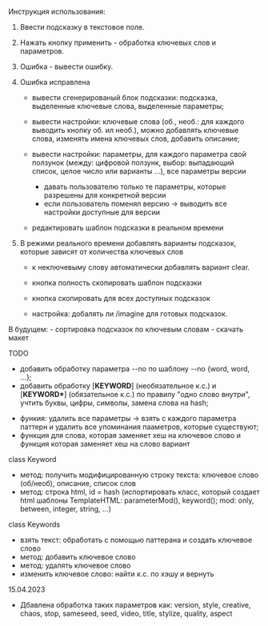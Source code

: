 Инструкция использования:
   1. Ввести подсказку в текстовое поле.
   2. Нажать кнопку применить - обработка ключевых слов и параметров.
   3. Ошибка - вывести ошибку.
   4. Ошибка исправлена 
      - вывести сгенерированый блок подсказки: подсказка, выделенные ключевые слова, выделенные параметры;
      - вывести настройки: ключевые слова (об., необ.: для каждого выводить кнопку об. ил необ.), можно добавлять ключевые слова, изменять имена ключевых слов, добавить описание;
      - вывести настройки: параметры, для каждого параметра свой ползунок (между: цифровой ползунк, выбор: выпадающий список, целое число или варианты ...), все параметры версии
         - давать пользователю только те параметры, которые разрешены для конкретной версии
         - если пользователь поменял версию -> выводить все настройки доступные для версии
      
      - редактировать шаблон подсказки в реальном времени

   5. В режими реального времени добавлять варианты подсказок, которые зависят от количества ключевых слов
      - к неключевыму слову автоматически добавлять вариант clear.
      - кнопка полность скопировать шаблон подсказки
      - кнопка скопировать для всех доступных подсказок

      - настройка: добалять ли /imagine для готовых подсказок.


   В будущем:
      - сортировка подсказок по ключевым словам
      - скачать макет

TODO
   + добавить обработку параметра --no по шаблону --no {word, word, ...};
   + добавить обработку [__KEYWORD__] (необязательное к.с.) и [__KEYWORD*__] (обязательное к.с.) по правилу "одно слово внутри", учтить буквы, цифры, символы, замена слова на hash;
   - функия: удалить все параметры -> взять с каждого параметра паттерн и удалить все упоминания пааметров, которые существуют;
   - функция для слова, которая заменяет хеш на ключевое слово и функция которая заменяет хеш на слово вариант

   class Keyword
   * метод: получить модифицированную строку текста: ключевое слово (об/необ), описание, список слов
   * метод: строка html, id = hash (испортировать класс, который создает html шаблоны TemplateHTML: parameterMod(), keyword(); mod: only, between, integer, string, ...)

   class Keywords
   - взять текст: обработать с помощью паттерана и создать ключевое слово
   - метод: добавить ключевое слово
   - метод: удалять ключевое слово
   - изменить ключевое слово: найти к.с. по хэшу и вернуть

15.04.2023
+ Дбавлена обработка таких параметров как: version, style, creative, chaos, stop, sameseed, seed, video, title, stylize, quality, aspect